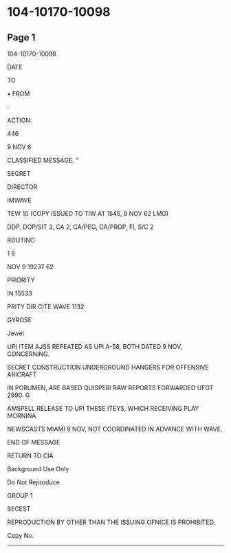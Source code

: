 # 104-10170-10098

## Page 1

104-10170-10098

DATE

TO

• FROM

:

ACTION:

446

9 NOV 6

CLASSIFIED MESSAGE. "

SEGRET

DIRECTOR

IMWAVE

TEW 10 (COPY ISSUED TO TIW AT 1545, 9 NOV 62 LMG)

DDP, DOP/SIT 3, CA 2, CA/PEG, CA/PROP, FI, S/C 2

ROUTINC

1 6

NOV 9 19237 62

PRIORITY

IN 15533

PRITY DIR CITE WAVE 1132

GYROSE

Jewel

UPI ITEM AJSS REPEATED AS UPI A-58, BOTH DATED 9 NOV, CONCERNING.

SECRET CONSTRUCTION UNDERGROUND HANGERS FOR OFFENSIVE ARICRAFT

IN PORUMEN, ARE BASED QUISPERI RAW REPORTS FORWARDED UFGT 2990. G

AMSPELL RELEASE TO UPI THESE ITEYS, WHICH RECEIVING PLAY MORNINA

NEWSCASTS MIAMI 9 NOV, NOT COORDINATED IN ADVANCE WITH WAVE.

END OF MESSAGE

RETURN TO CIA

Background Use Only

Do Not Reproduce

GROUP 1

SECEST

REPRODUCTION BY OTHER THAN THE ISSUING OFNICE IS PROHIBITED.

Copy No.

---

